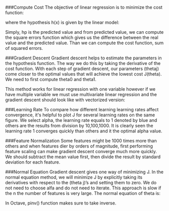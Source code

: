 ###Compute Cost
The objective of linear regression is to minimize the cost function:


where the hypothesis h(x) is given by the linear model:





Simply, hp is the predicted value and from predicted value, we can compute the square errors function which gives us the difference between the real value and the predicted value. Than we can compute the cost function, sum of squared errors.

###Gradient Descent
Gradient descent helps to estimate the parameters in the hypothesis function. The way we do this by taking the derivative of the cost function. With each step of gradient descent, our parameters (thetaj) come closer to the optimal values that will achieve the lowest cost J(theta). We need to first compute theta0 and theta1.




This method works for linear regression with one variable however if we have multiple variable we must use multivariate linear regression and the gradient descent should look like with vectorized version:


###Learning Rate
To compare how different learning learning rates affect convergence, it's helpful to plot J for several learning rates on the same figure. We select alpha, the learning rate equals to 1 denoted by blue and others are the results from division by 10,100,1000. It is clearly seen the learning rate 1 converges quickly than others and it the optimal alpha value. 





###Feature Normalization
Some features might be 1000 times more than others and when features dier by orders of magnitude, first performing feature scaling can make gradient descent converge much more quickly. We should subtract the mean value first, then divide the result by standard deviation for each feature. 


###Normal Equation
Gradient descent gives one way of minimizing J. In the normal equation method, we will minimize J by explicitly taking its derivatives with respect to the (theta j)’s and setting them to zero. We do not need to choose alfa and do not need to iterate. This approach is slow if the n the number of features is very large. The normal equation of theta is:

In Octave, pinv() function makes sure to take inverse.

 
